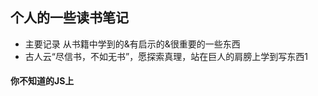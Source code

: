 ## 个人的一些读书笔记

- 主要记录 从书籍中学到的&有启示的&很重要的一些东西
- 古人云“尽信书，不如无书”，愿探索真理，站在巨人的肩膀上学到写东西1


#### 你不知道的JS上

  
